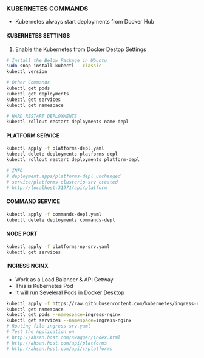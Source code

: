 ### KUBERNETES COMMANDS
- Kubernetes always start deployments from Docker Hub

#### KUBERNETES SETTINGS
1. Enable the Kubernetes from Docker Destop Settings
```bash
# Install the Below Package in Ubuntu
sudo snap install kubectl --classic
kubectl version

# Other Commands
kubectl get pods
kubectl get deployments
kubectl get services
kubectl get namespace

# HARD RESTART DEPLOYMENTS
kubectl rollout restart deployments name-depl
```

#### PLATFORM SERVICE
```bash
kubectl apply -f platforms-depl.yaml
kubectl delete deployments platforms-depl
kubectl rollout restart deployments platform-depl

# INFO
# deployment.apps/platforms-depl unchanged
# service/platforms-clusterip-srv created
# http://localhost:31971/api/platform
```

#### COMMAND SERVICE
```bash
kubectl apply -f commands-depl.yaml
kubectl delete deployments commands-depl
```

#### NODE PORT
```bash
kubectl apply -f platforms-np-srv.yaml
kubectl get services
```

#### INGRESS NGINX
- Work as a Load Balancer & API Getway
- This is Kubernetes Pod
- It will run Seveleral Pods in Docker Desktop
```bash
kubectl apply -f https://raw.githubusercontent.com/kubernetes/ingress-nginx/controller-v1.10.0/deploy/static/provider/cloud/deploy.yaml
kubectl get namespace
kubectl get pods --namespace=ingress-nginx
kubectl get services --namespace=ingress-nginx
# Routing file ingress-srv.yaml
# Test the Application on 
# http://ahsan.host.com/swagger/index.html
# http://ahsan.host.com/api/platforms
# http://ahsan.host.com/api/c/platforms
```